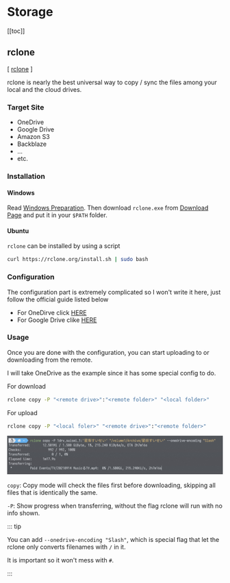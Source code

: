 # Storage

[[toc]]

## rclone

[ [rclone](https://rclone.org/) ]

rclone is nearly the best universal way to copy / sync the files among your local and the cloud drives.

### Target Site

- OneDrive
- Google Drive
- Amazon S3
- Backblaze
- ...
- etc.

### Installation

#### Windows

Read [Windows Preparation](/docs/preparation/windows.md). Then download `rclone.exe` from [Download Page](https://rclone.org/downloads/) and put it in your `$PATH` folder.

#### Ubuntu

`rclone` can be installed by using a script

```bash
curl https://rclone.org/install.sh | sudo bash
```

### Configuration

The configuration part is extremely complicated so I won't write it here, just follow the official guide listed below

- For OneDirve click [HERE](https://rclone.org/onedrive/)
- For Google Drive clike [HERE](https://rclone.org/drive/)

### Usage

Once you are done with the configuration, you can start uploading to or downloading from the remote.

I will take OneDrive as the example since it has some special config to do.

For download

```bash
rclone copy -P "<remote drive>":"<remote folder>" "<local folder>"
```

For upload

```bash
rclone copy -P "<local foler>" "<remote drive>":"<remote folder>"
```

![Result](./rclone-0001.jpg)

`copy`: Copy mode will check the files first before downloading, skipping all files that is identically the same.

`-P`: Show progress when transferring, without the flag rclone will run with no info shown.

::: tip

You can add `--onedrive-encoding "Slash"`, which is special flag that let the rclone only converts filenames with `/` in it.

It is important so it won't mess with `#`.

:::
